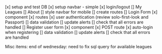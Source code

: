 [x] setup and test DB
[x] setup navbar - simple
    [x] login/logout
    [] My Leagues
    [] About
    [] style navbar for mobile
[] create routes
[] Login Form
    [x] component
    [x] routes
    [x] user authentication (review solo-first-look and Passport)
    [] data validation
        [] update alerts
        [] check that all errors are handled
[] Register user form
    [x] component
    [x] POST route
    [x] auto-login when registering
    [] data validation
        [] update alerts
        [] check that all errors are handled


Misc items:
end of wednesday: need to fix sql query for available leagues